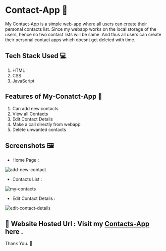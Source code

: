 # Contact-App 📝
My Contact-App is a simple web-app where all users can create their personal contacts list. Since my webapp works on the local storage of the users, hence no two contact lists will be same. And thus all users can create their personal contact apps which doesnt get deleted with time.

## Tech Stack Used 💻 

1. HTML
2. CSS
3. JavaScript

## Features of My-Conatct-App 👀 
1. Can add new contacts 
2. View all Contacts
3. Edit Contact Details
4. Make a call directly from webapp
5. Delete unwanted contacts

## Screenshots 🖼️ 

- Home Page :

![add-new-contact](https://user-images.githubusercontent.com/56017536/138587213-056b5e03-3ee6-4eac-9d87-4a30e41f6e50.png)

- Contacts List :

![my-contacts](https://user-images.githubusercontent.com/56017536/138587236-72e9ad48-8e02-42be-9302-87fda2c2d2dd.png)

- Edit Contact Details :

![edit-contact-details](https://user-images.githubusercontent.com/56017536/138587249-43fd5cef-259a-429c-a98b-63fd7fab7f14.png)

## 🔗 Website Hosted Url : Visit my [Contacts-App ](https://abhilashagupta16.github.io/Contact-App/index.html) here .

Thank You. 🌸

